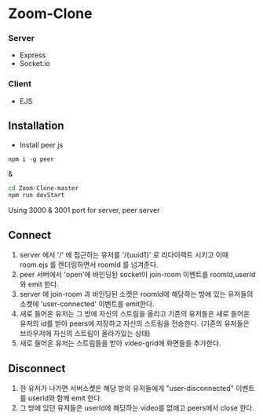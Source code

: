 # Zoom-Clone

### Server
- Express
- Socket.io



### Client
- EJS

## Installation
- Install peer js
```
npm i -g peer
```
&

```sh
cd Zoom-Clone-master
npm run devStart
```
Using 3000 & 3001 port for server, peer server

## Connect
1. server 에서 '/' 에 접근하는 유저를 '/{uuid1}' 로 리다이렉트 시키고 이때 room.ejs 를 렌더링하면서 roomId 를 넘겨준다.
2. peer 서버에서 'open'에 바인딩된 socket이 join-room 이벤트를 roomId,userId와 emit 한다.
3. server 에 join-room 과 바인딩된 소켓은 roomId에 해당하는 방에 있는 유저들의 소켓에 'user-connected' 이벤트를 emit한다.
4. 새로 들어온 유저는 그 방에 자신의 스트림을 올리고 기존의 유저들은 새로 들어온 유저의 id를 받아 peers에 저장하고 자신의 스트림을 전송한다. (기존의 유저들은 브라우저에 자신의 스트림이 올라가있는 상태)
5. 새로 들어온 유저는 스트림들을 받아 video-grid에 화면들을 추가한다.

## Disconnect
1. 한 유저가 나가면 서버소켓은 해당 방의 유저들에게 "user-disconnected" 이벤트를 userId와 함께 emit 한다.
2. 그 방에 있던 유저들은 userId에 해당하는 video를 없애고 peers에서 close 한다.
